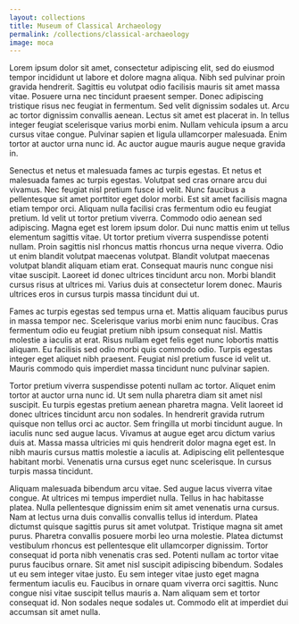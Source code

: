 ```yaml
---
layout: collections
title: Museum of Classical Archaeology
permalink: /collections/classical-archaeology
image: moca
---
```

Lorem ipsum dolor sit amet, consectetur adipiscing elit, sed do eiusmod tempor incididunt ut labore et dolore magna aliqua. Nibh sed pulvinar proin gravida hendrerit. Sagittis eu volutpat odio facilisis mauris sit amet massa vitae. Posuere urna nec tincidunt praesent semper. Donec adipiscing tristique risus nec feugiat in fermentum. Sed velit dignissim sodales ut. Arcu ac tortor dignissim convallis aenean. Lectus sit amet est placerat in. In tellus integer feugiat scelerisque varius morbi enim. Nullam vehicula ipsum a arcu cursus vitae congue. Pulvinar sapien et ligula ullamcorper malesuada. Enim tortor at auctor urna nunc id. Ac auctor augue mauris augue neque gravida in.

Senectus et netus et malesuada fames ac turpis egestas. Et netus et malesuada fames ac turpis egestas. Volutpat sed cras ornare arcu dui vivamus. Nec feugiat nisl pretium fusce id velit. Nunc faucibus a pellentesque sit amet porttitor eget dolor morbi. Est sit amet facilisis magna etiam tempor orci. Aliquam nulla facilisi cras fermentum odio eu feugiat pretium. Id velit ut tortor pretium viverra. Commodo odio aenean sed adipiscing. Magna eget est lorem ipsum dolor. Dui nunc mattis enim ut tellus elementum sagittis vitae. Ut tortor pretium viverra suspendisse potenti nullam. Proin sagittis nisl rhoncus mattis rhoncus urna neque viverra. Odio ut enim blandit volutpat maecenas volutpat. Blandit volutpat maecenas volutpat blandit aliquam etiam erat. Consequat mauris nunc congue nisi vitae suscipit. Laoreet id donec ultrices tincidunt arcu non. Morbi blandit cursus risus at ultrices mi. Varius duis at consectetur lorem donec. Mauris ultrices eros in cursus turpis massa tincidunt dui ut.

Fames ac turpis egestas sed tempus urna et. Mattis aliquam faucibus purus in massa tempor nec. Scelerisque varius morbi enim nunc faucibus. Cras fermentum odio eu feugiat pretium nibh ipsum consequat nisl. Mattis molestie a iaculis at erat. Risus nullam eget felis eget nunc lobortis mattis aliquam. Eu facilisis sed odio morbi quis commodo odio. Turpis egestas integer eget aliquet nibh praesent. Feugiat nisl pretium fusce id velit ut. Mauris commodo quis imperdiet massa tincidunt nunc pulvinar sapien.

Tortor pretium viverra suspendisse potenti nullam ac tortor. Aliquet enim tortor at auctor urna nunc id. Ut sem nulla pharetra diam sit amet nisl suscipit. Eu turpis egestas pretium aenean pharetra magna. Velit laoreet id donec ultrices tincidunt arcu non sodales. In hendrerit gravida rutrum quisque non tellus orci ac auctor. Sem fringilla ut morbi tincidunt augue. In iaculis nunc sed augue lacus. Vivamus at augue eget arcu dictum varius duis at. Massa massa ultricies mi quis hendrerit dolor magna eget est. In nibh mauris cursus mattis molestie a iaculis at. Adipiscing elit pellentesque habitant morbi. Venenatis urna cursus eget nunc scelerisque. In cursus turpis massa tincidunt.

Aliquam malesuada bibendum arcu vitae. Sed augue lacus viverra vitae congue. At ultrices mi tempus imperdiet nulla. Tellus in hac habitasse platea. Nulla pellentesque dignissim enim sit amet venenatis urna cursus. Nam at lectus urna duis convallis convallis tellus id interdum. Platea dictumst quisque sagittis purus sit amet volutpat. Tristique magna sit amet purus. Pharetra convallis posuere morbi leo urna molestie. Platea dictumst vestibulum rhoncus est pellentesque elit ullamcorper dignissim. Tortor consequat id porta nibh venenatis cras sed. Potenti nullam ac tortor vitae purus faucibus ornare. Sit amet nisl suscipit adipiscing bibendum. Sodales ut eu sem integer vitae justo. Eu sem integer vitae justo eget magna fermentum iaculis eu. Faucibus in ornare quam viverra orci sagittis. Nunc congue nisi vitae suscipit tellus mauris a. Nam aliquam sem et tortor consequat id. Non sodales neque sodales ut. Commodo elit at imperdiet dui accumsan sit amet nulla.
